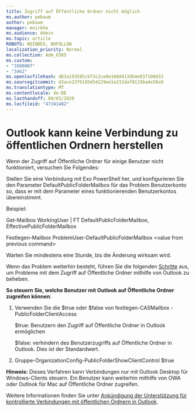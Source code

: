 ```yaml
---
title: Zugriff auf Öffentliche Ordner nicht möglich
ms.author: pebaum
author: pebaum
manager: mnirkhe
ms.audience: Admin
ms.topic: article
ROBOTS: NOINDEX, NOFOLLOW
localization_priority: Normal
ms.collection: Adm_O365
ms.custom:
- "3500007"
- "3462"
ms.openlocfilehash: d63a193585cb73c2ce8e160d413db4e837100d33
ms.sourcegitcommit: d3ace2376195d54229ee1e232daf8133ba4e58a9
ms.translationtype: MT
ms.contentlocale: de-DE
ms.lasthandoff: 09/03/2020
ms.locfileid: "47341402"
---
```

# <a name="outlook-cannot-connect-to-public-folders"></a>Outlook kann keine Verbindung zu öffentlichen Ordnern herstellen

Wenn der Zugriff auf Öffentliche Ordner für einige Benutzer nicht funktioniert, versuchen Sie Folgendes:

Stellen Sie eine Verbindung mit Exo PowerShell her, und konfigurieren Sie den Parameter DefaultPublicFolderMailbox für das Problem Benutzerkonto so, dass er mit dem Parameter eines funktionierenden Benutzerkontos übereinstimmt.

Beispiel:

Get-Mailbox WorkingUser | FT DefaultPublicFolderMailbox, EffectivePublicFolderMailbox

Festlegen-Mailbox ProblemUser-DefaultPublicFolderMailbox \<value from previous command>

Warten Sie mindestens eine Stunde, bis die Änderung wirksam wird.

Wenn das Problem weiterhin besteht, führen Sie die folgenden [Schritte](https://aka.ms/pfcte) aus, um Probleme mit dem Zugriff auf Öffentliche Ordner mithilfe von Outlook zu beheben.
 
**So steuern Sie, welche Benutzer mit Outlook auf Öffentliche Ordner zugreifen können**:

1.  Verwenden Sie die $true oder $false von festlegen-CASMailbox <mailboxname> -PublicFolderClientAccess  
      
    $true: Benutzern den Zugriff auf Öffentliche Ordner in Outlook ermöglichen  
      
    $false: verhindern des Benutzerzugriffs auf Öffentliche Ordner in Outlook. Dies ist der Standardwert.  
        
2.  Gruppe-OrganizationConfig-PublicFolderShowClientControl $true   
      
**Hinweis:** Dieses Verfahren kann Verbindungen nur mit Outlook Desktop für Windows-Clients steuern. Ein Benutzer kann weiterhin mithilfe von OWA oder Outlook für Mac auf Öffentliche Ordner zugreifen.
 
Weitere Informationen finden Sie unter [Ankündigung der Unterstützung für kontrollierte Verbindungen mit öffentlichen Ordnern in Outlook](https://aka.ms/controlpf).